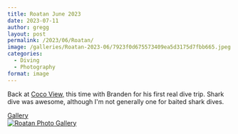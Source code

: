 ```yaml
---
title: Roatan June 2023
date: 2023-07-11
author: gregg
layout: post
permalink: /2023/06/Roatan/
image: /galleries/Roatan-2023-06/7923f0d675573409ea5d3175d7fbb665.jpeg
categories:
  - Diving
  - Photography
format: image
---
```

Back at [Coco View,](https://www.cocoviewresort.com) this time with Branden for his first real dive trip.
Shark dive was awesome, although I'm not generally one for baited shark dives.


<a href="https://lightroom.adobe.com/gallery/7b25cc9c355b4a5dbc0e0e2c81bdd444/albums/f707cb7d7dd54147bf7d368cf9f50293/assets" jscontroller="false" rel="qtposter">
  Gallery<br/>
  <img alt="Roatan Photo Gallery" src="/galleries/Roatan-2021-06/7923f0d675573409ea5d3175d7fbb665.jpeg"/>
</a>